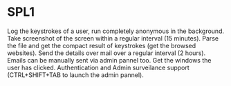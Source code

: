 # SPL1

Log the keystrokes of a user, run completely anonymous in the background.
Take screenshot of the screen within a regular interval (15 minutes).
Parse the file and get the compact result of keystrokes (get the browsed websites).
Send the details over mail over a regular interval (2 hours). Emails can be manually sent via admin pannel too.
Get the windows the user has clicked.
Authentication and Admin surveilance support (CTRL+SHIFT+TAB to launch the admin pannel).
